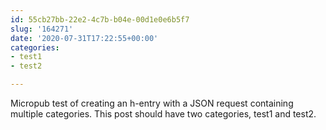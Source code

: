```yaml
---
id: 55cb27bb-22e2-4c7b-b04e-00d1e0e6b5f7
slug: '164271'
date: '2020-07-31T17:22:55+00:00'
categories:
- test1
- test2

---
```


Micropub test of creating an h-entry with a JSON request containing multiple categories. This post should have two categories, test1 and test2.
